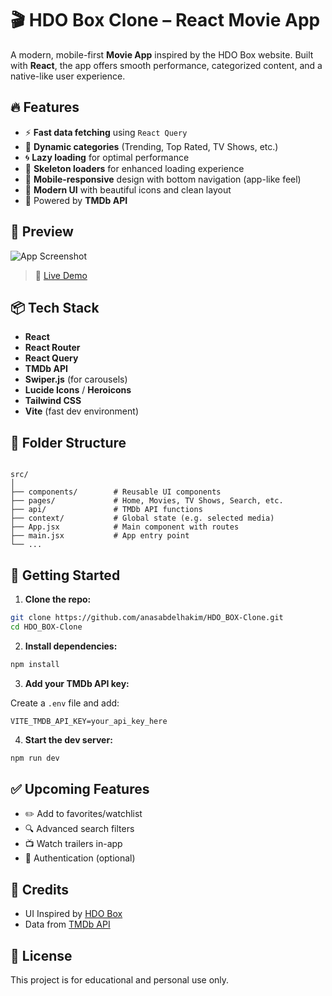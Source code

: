 
# 🎬 HDO Box Clone – React Movie App

A modern, mobile-first **Movie App** inspired by the HDO Box website. Built with **React**, the app offers smooth performance, categorized content, and a native-like user experience.

## 🔥 Features

- ⚡ **Fast data fetching** using `React Query`
- 🧠 **Dynamic categories** (Trending, Top Rated, TV Shows, etc.)
- 🌀 **Lazy loading** for optimal performance
- 🧊 **Skeleton loaders** for enhanced loading experience
- 📱 **Mobile-responsive** design with bottom navigation (app-like feel)
- 🎨 **Modern UI** with beautiful icons and clean layout
- 🚀 Powered by **TMDb API**

## 📱 Preview

![App Screenshot](link-to-your-screenshot-or-demo.gif)

> 🔗 [Live Demo]()

## 📦 Tech Stack

- **React**
- **React Router**
- **React Query**
- **TMDb API**
- **Swiper.js** (for carousels)
- **Lucide Icons** / **Heroicons**
- **Tailwind CSS**
- **Vite** (fast dev environment)

## 🚧 Folder Structure

```

src/
│
├── components/        # Reusable UI components
├── pages/             # Home, Movies, TV Shows, Search, etc.
├── api/               # TMDb API functions
├── context/           # Global state (e.g. selected media)
├── App.jsx            # Main component with routes
├── main.jsx           # App entry point
└── ...

````

## 🚀 Getting Started

1. **Clone the repo:**

```bash
git clone https://github.com/anasabdelhakim/HDO_BOX-Clone.git
cd HDO_BOX-Clone
````

2. **Install dependencies:**

```bash
npm install
```

3. **Add your TMDb API key:**

Create a `.env` file and add:

```env
VITE_TMDB_API_KEY=your_api_key_here
```

4. **Start the dev server:**

```bash
npm run dev
```

## ✅ Upcoming Features

* ✏️ Add to favorites/watchlist
* 🔍 Advanced search filters
* 📺 Watch trailers in-app
* 🔐 Authentication (optional)

## 🙌 Credits

* UI Inspired by [HDO Box](https://hdobox.tv/)
* Data from [TMDb API](https://www.themoviedb.org/documentation/api)

## 📄 License

This project is for educational and personal use only.


